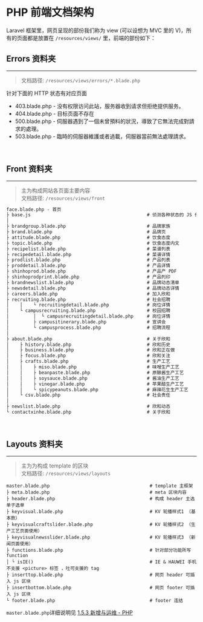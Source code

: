 # PHP 前端文档架构

Laravel 框架里，网页呈现的部份我们称为 view \(可以设想为 MVC 里的 V\)，所有的页面都是放置在 `/resources/views/` 里，前端的部份如下：
<br/>


## Errors 资料夹
---

> 文档路径: `/resources/views/errors/*.blade.php`

针对下面的 HTTP 状态有对应页面

* 403.blade.php - 没有权限访问此站，服务器收到请求但拒绝提供服务。
* 404.blade.php - 目标页面不存在
* 500.blade.php - 伺服器遇到了一個未曾預料的狀況，導致了它無法完成對請求的處理。
* 503.blade.php - 臨時的伺服器維護或者過載，伺服器當前無法處理請求。

<br/>


## Front 资料夹
---

> 主为构成网站各页面主要内容  
> 文档路径: `/resources/views/front`

```markdown
face.blade.php - 首页
├ base.js                                           # 侦测各种状态的 JS 代码
│
├ brandgroup.blade.php                              # 品牌家族
├ brand.blade.php                                   # 品牌页
├ attitude.blade.php                                # 饮食态度
├ topic.blade.php                                   # 饮食态度内文    
├ recipelist.blade.php                              # 菜谱列表
├ recipedetail.blade.php                            # 菜谱详情            
├ prodlist.blade.php                                # 产品列表
├ proddetail.blade.php                              # 产品详情
├ shinhoprod.blade.php                              # 产品产 PDF
├ shinhoprodprint.blade.php                         # 产品列印
├ brandnewslist.blade.php                           # 品牌动态清单
├ newsdetail.blade.php                              # 品牌动态详情
├ careers.blade.php                                 # 加入欣和
├ recruiting.blade.php                              # 社会招聘
│    │    └ recruitingdetail.blade.php              # 岗位详情
│    └ campusrecruiting.blade.php                   # 校园招聘
│         │  └ campusrecruitingdetail.blade.php     # 岗位详情
│         ├ campusitinerary.blade.php               # 宣讲会
│         └ campusprocess.blade.php                 # 招聘流程
│
├ about.blade.php                                   # 关于欣和
│    ├ history.blade.php                            # 欣和历史
│    ├ business.blade.php                           # 欣和正在做
│    ├ focus.blade.php                              # 欣和关注
│    ├ crafts.blade.php                             # 生产工艺
│    │    ├ miso.blade.php                          # 味噌生产工艺
│    │    ├ beanpaste.blade.php                     # 原酿酱生产工艺
│    │    ├ soysauce.blade.php                      # 酱油生产工艺
│    │    ├ vinegar.blade.php                       # 苹果醋生产工艺 
│    │    └ spicypeanuts.blade.php                  # 麻辣花生生产工艺
│    └ csv.blade.php                                # 社会责任
│
├ newslist.blade.php                                # 欣和动态
└ contactxinhe.blade.php                            # 关于欣和
```
<br/>


## Layouts 资料夹
---

> 主为为构成 template 的区块  
> 文档路径: `/resources/views/layouts`

```
master.blade.php                                     # template 主框架
├ meta.blade.php                                     # meta 区块内容
├ header.blade.php                                   # 构成 header 主选单子选单
├ keyvisual.blade.php                                # KV 轮播样式1 （基本款）
├ keyvisualcraftslider.blade.php                     # KV 轮播样式2 （生产工艺页面使用）
├ keyvisualnewsslider.blade.php                      # KV 轮播样式3 （新闻页面使用）
├ functions.blade.php                                # 针对部分功能所写 function 
│ └ isIE()                                           # IE & HAUWEI 手机 不支援 <picture> 标签 ，吐可支援的 tag
├ inserttop.blade.php                                # 网页 header 可插入 js 区块
├ insertbottom.blade.php                             # 网页 footer 可插入 js 区块
└ footer.blade.php                                   # footer 连结
```

`master.blade.php`详细说明见 [1.5.3 新增与运维 - PHP](/maintain/maintain-php.md)

